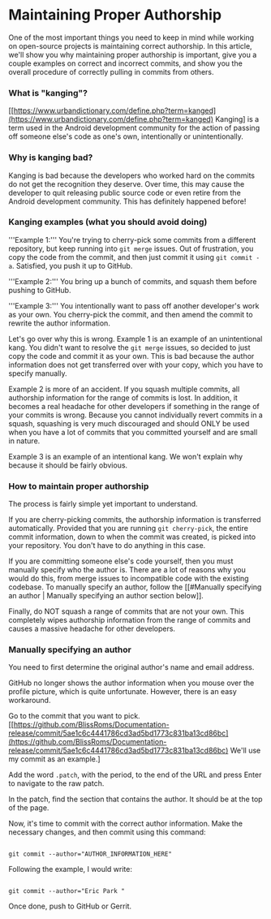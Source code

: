# Maintaining Proper Authorship

One of the most important things you need to keep in mind while working on open-source projects is maintaining correct authorship. In this article, we'll show you why maintaining proper authorship is important, give you a couple examples on correct and incorrect commits, and show you the overall procedure of correctly pulling in commits from others.

### What is "kanging"?

\[[https://www.urbandictionary.com/define.php?term=kanged](https://www.urbandictionary.com/define.php?term=kanged) Kanging\] is a term used in the Android development community for the action of passing off someone else's code as one's own, intentionally or unintentionally.

### Why is kanging bad?

Kanging is bad because the developers who worked hard on the commits do not get the recognition they deserve. Over time, this may cause the developer to quit releasing public source code or even retire from the Android development community. This has definitely happened before!

### Kanging examples \(what you should avoid doing\)

'''Example 1:''' You're trying to cherry-pick some commits from a different repository, but keep running into `git merge` issues. Out of frustration, you copy the code from the commit, and then just commit it using `git commit -a`. Satisfied, you push it up to GitHub.

'''Example 2:''' You bring up a bunch of commits, and squash them before pushing to GitHub.

'''Example 3:''' You intentionally want to pass off another developer's work as your own. You cherry-pick the commit, and then amend the commit to rewrite the author information.

Let's go over why this is wrong. Example 1 is an example of an unintentional kang. You didn't want to resolve the `git merge` issues, so decided to just copy the code and commit it as your own. This is bad because the author information does not get transferred over with your copy, which you have to specify manually.

Example 2 is more of an accident. If you squash multiple commits, all authorship information for the range of commits is lost. In addition, it becomes a real headache for other developers if something in the range of your commits is wrong. Because you cannot individually revert commits in a squash, squashing is very much discouraged and should ONLY be used when you have a lot of commits that you committed yourself and are small in nature.

Example 3 is an example of an intentional kang. We won't explain why because it should be fairly obvious.

### How to maintain proper authorship

The process is fairly simple yet important to understand.

If you are cherry-picking commits, the authorship information is transferred automatically. Provided that you are running `git cherry-pick`, the entire commit information, down to when the commit was created, is picked into your repository. You don't have to do anything in this case.

If you are committing someone else's code yourself, then you must manually specify who the author is. There are a lot of reasons why you would do this, from merge issues to incompatible code with the existing codebase. To manually specify an author, follow the \[\[\#Manually specifying an author \| Manually specifying an author section below\]\].

Finally, do NOT squash a range of commits that are not your own. This completely wipes authorship information from the range of commits and causes a massive headache for other developers.

### Manually specifying an author

You need to first determine the original author's name and email address.

GitHub no longer shows the author information when you mouse over the profile picture, which is quite unfortunate. However, there is an easy workaround.

Go to the commit that you want to pick. \[[https://github.com/BlissRoms/Documentation-release/commit/5ae1c6c4441786cd3ad5bd1773c831ba13cd86bc](https://github.com/BlissRoms/Documentation-release/commit/5ae1c6c4441786cd3ad5bd1773c831ba13cd86bc) We'll use my commit as an example.\]

Add the word `.patch`, with the period, to the end of the URL and press Enter to navigate to the raw patch.

In the patch, find the section that contains the author. It should be at the top of the page.

Now, it's time to commit with the correct author information. Make the necessary changes, and then commit using this command:

```text

git commit --author="AUTHOR_INFORMATION_HERE"
```

Following the example, I would write:

```text

git commit --author="Eric Park "
```

Once done, push to GitHub or Gerrit.

